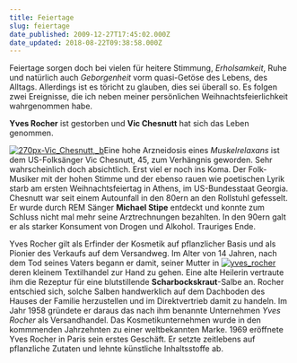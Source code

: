 ```yaml
---
title: Feiertage
slug: feiertage
date_published: 2009-12-27T17:45:02.000Z
date_updated: 2018-08-22T09:38:58.000Z
---
```


Feiertage sorgen doch bei vielen für heitere Stimmung, *Erholsamkeit*, Ruhe und natürlich auch *Geborgenheit* vorm quasi-Getöse des Lebens, des Alltags. Allerdings ist es töricht zu glauben, dies sei überall so. Es folgen zwei Ereignisse, die ich neben meiner persönlichen Weihnachtsfeierlichkeit wahrgenommen habe.

**Yves Rocher** ist gestorben und **Vic Chesnutt** hat sich das Leben genommen.

[![270px-Vic_Chesnutt,_b](//picdump.thafaker.de/2009/12/270px-Vic_Chesnutt_b.jpg)](http://picdump.thafaker.de/2009/12/270px-Vic_Chesnutt_b.jpg)Eine hohe Arzneidosis eines *Muskelrelaxans* ist dem US-Folksänger Vic Chesnutt, 45, zum Verhängnis geworden. Sehr wahrscheinlich doch absichtlich. Erst viel er noch ins Koma. Der Folk-Musiker mit der hohen Stimme und der ebenso rauen wie poetischen Lyrik starb am ersten Weihnachtsfeiertag in Athens, im US-Bundesstaat Georgia. Chesnutt war seit einem Autounfall in den 80ern an den Rollstuhl gefesselt. Er wurde durch REM Sänger **Michael Stipe** entdeckt und konnte zum Schluss nicht mal mehr seine Arztrechnungen bezahlten. In den 90ern galt er als starker Konsument von Drogen und Alkohol. Trauriges Ende.

Yves Rocher gilt als Erfinder der Kosmetik auf pflanzlicher Basis und als Pionier des Verkaufs auf dem Versandweg. Im Alter von 14 Jahren, nach dem Tod seines Vaters begann er damit, seiner Mutter in [![yves_rocher](//picdump.thafaker.de/2009/12/yves_rocher.png)](http://picdump.thafaker.de/2009/12/yves_rocher.png)deren kleinem Textilhandel zur Hand zu gehen. Eine alte Heilerin vertraute ihm die Rezeptur für eine blutstillende **Scharbockskraut**-Salbe an. Rocher entschied sich, solche Salben handwerklich auf dem Dachboden des Hauses der Familie herzustellen und im Direktvertrieb damit zu handeln. Im Jahr 1958 gründete er daraus das nach ihm benannte Unternehmen *Yves Rocher* als Versandhandel. Das Kosmetikunternehmen wurde in den kommmenden Jahrzehnten zu einer weltbekannten Marke. 1969 eröffnete Yves Rocher in Paris sein erstes Geschäft. Er setzte zeitlebens auf pflanzliche Zutaten und lehnte künstliche Inhaltsstoffe ab.
